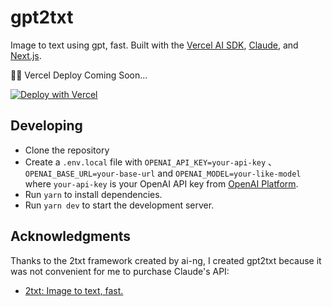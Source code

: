 # gpt2txt

Image to text using gpt, fast. Built with the [Vercel AI SDK](https://sdk.vercel.ai), [Claude](https://claude.ai/), and [Next.js](https://nextjs.org).

👨‍🌾 Vercel Deploy Coming Soon...

[![Deploy with Vercel](https://vercel.com/button)]()

## Developing

-   Clone the repository
-   Create a `.env.local` file with `OPENAI_API_KEY=your-api-key` 、 `OPENAI_BASE_URL=your-base-url` and `OPENAI_MODEL=your-like-model` where `your-api-key` is your OpenAI API key from [OpenAI Platform](https://platform.openai.com/api-keys).
-   Run `yarn` to install dependencies.
-   Run `yarn dev` to start the development server.

## Acknowledgments

Thanks to the 2txt framework created by ai-ng, I created gpt2txt because it was not convenient for me to purchase Claude's API:

- [2txt: Image to text, fast.](https://github.com/ai-ng/2txt)